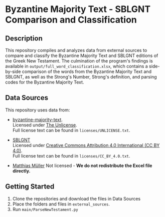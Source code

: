 

# Byzantine Majority Text - SBLGNT Comparison and Classification

## Description

This repository compiles and analyzes data from external sources to compare and classify the Byzantine Majority Text and SBLGNT editions of the Greek New Testament. The culmination of the program's findings is available in `output/full_word_classification.xlsx`, which contains a side-by-side comparison of the words from the Byzantine Majority Text and SBLGNT, as well as the Strong's Number, Strong's definition, and parsing codes for the Byzantine Majority Text.


## Data Sources

This repository uses data from:

- [byzantine-majority-text](https://github.com/byztxt/byzantine-majority-text).  
  Licensed under [The Unlicense](https://unlicense.org).  
  Full license text can be found in `licenses/UNLICENSE.txt`.

- [SBLGNT](https://github.com/LogosBible/SBLGNT)  
  Licensed under [Creative Commons Attribution 4.0 International (CC BY 4.0)](https://creativecommons.org/licenses/by/4.0/).  
  Full license text can be found in `licenses/CC_BY_4.0.txt`.

- [Matthias Müller](https://www.christthetruth.net/2013/07/15/strongs-goes-excel/)
  Not licensed - **We do not redistribute the Excel file directly.** 


## Getting Started

1. Clone the repositories and download the files in Data Sources
2. Place the folders and files in  `external_sources`.  
3. Run `main/ParseNewTestament.py`

